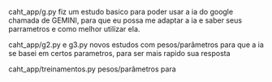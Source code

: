 caht_app/g.py
fiz um estudo basico para poder usar a ia do google chamada de GEMINI, para que eu possa me adaptar a ia e saber seus parrametros e como melhor utilizar ela.

caht_app/g2.py e g3.py
novos estudos com pesos/parâmetros para que a ia se basei em certos parametros, para ser mais rapido sua resposta 

caht_app/treinamentos.py
pesos/parâmetros para 